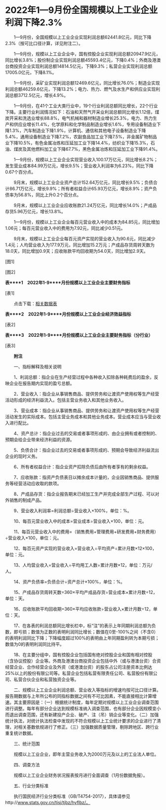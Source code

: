 # 2022年1—9月份全国规模以上工业企业利润下降2.3%

　　1—9月份，全国规模以上工业企业实现利润总额62441.8亿元，同比下降2.3%（按可比口径计算，详见附注二）。

　　1—9月份，规模以上工业企业中，国有控股企业实现利润总额20947.9亿元，同比增长3.8%；股份制企业实现利润总额45593.4亿元，下降0.4%；外商及港澳台商投资企业实现利润总额14814.5亿元，下降9.3%；私营企业实现利润总额17005.0亿元，下降8.1%。

　　1—9月份，采矿业实现利润总额12469.6亿元，同比增长76.0%；制造业实现利润总额46259.6亿元，下降13.2%；电力、热力、燃气及水生产和供应业实现利润总额3712.5亿元，增长4.9%。

　　1—9月份，在41个工业大类行业中，19个行业利润总额同比增长，22个行业下降。主要行业利润情况如下：石油和天然气开采业利润总额同比增长1.12倍，煤炭开采和洗选业增长88.8%，电气机械和器材制造业增长25.3%，电力、热力生产和供应业增长11.4%，化学原料和化学制品制造业增长1.6%，专用设备制造业下降1.3%，汽车制造业下降1.9%，计算机、通信和其他电子设备制造业下降5.4%，通用设备制造业下降7.2%，农副食品加工业下降7.5%，非金属矿物制品业下降10.5%，有色金属冶炼和压延加工业下降14.4%，纺织业下降15.3%，石油、煤炭及其他燃料加工业下降67.7%，黑色金属冶炼和压延加工业下降91.4%。

　　1—9月份，规模以上工业企业实现营业收入100.17万亿元，同比增长8.2%；发生营业成本84.99万亿元，增长9.5%；营业收入利润率为6.23%，同比下降0.67个百分点。

　　9月末，规模以上工业企业资产总计152.64万亿元，同比增长9.5%；负债合计86.71万亿元，增长9.9%；所有者权益合计65.93万亿元，增长8.9%；资产负债率为56.8%，同比上升0.2个百分点。

　　9月末，规模以上工业企业应收账款21.24万亿元，同比增长14.0%；产成品存货5.96万亿元，增长13.8%。

　　1—9月份，规模以上工业企业每百元营业收入中的成本为84.85元，同比增加1.06元；每百元营业收入中的费用为7.92元，同比减少0.51元。

　　9月末，规模以上工业企业每百元资产实现的营业收入为90.6元，同比减少1.4元；人均营业收入为177.9万元，同比增加15.2万元；产成品存货周转天数为18.0天，同比增加0.9天；应收账款平均回收期为54.0天，同比增加2.9天。

\[图1\]

\[图2\]

**表****1**　**2022****年****1-9****月份规模以上工业企业主要财务指标**

\[表1\]

　　点击下载：[相关数据表](http://www.stats.gov.cn/sj/zxfb/202302/W020230203610222353233.xlsx) 

**表****2**　**2022****年****1-9****月份规模以上工业企业经济效益指标**

\[表2\]

**表****3**　**2022****年****1-9****月份规模以上工业企业主要财务指标（分行业）**

\[表3\]

　　**附注**

　　一、指标解释及相关说明

　　1、利润总额：指企业在生产经营过程中各种收入扣除各种耗费后的盈余，反映企业在报告期内实现的盈亏总额。

　　2、营业收入：指企业从事销售商品、提供劳务和让渡资产使用权等生产经营活动形成的经济利益流入。包括主营业务收入和其他业务收入。

　　3、营业成本：指企业从事销售商品、提供劳务和让渡资产使用权等生产经营活动发生的实际成本。包括主营业务成本和其他业务成本。营业成本应当与营业收入进行配比。

　　4、资产总计：指企业过去的交易或者事项形成的、由企业拥有或者控制的、预期会给企业带来经济利益的资源。

　　5、负债合计：指企业过去的交易或者事项形成的、预期会导致经济利益流出企业的现时义务。

　　6、所有者权益合计：指企业资产扣除负债后由所有者享有的剩余权益。

　　7、应收账款：指资产负债表日以摊余成本计量的，企业因销售商品、提供服务等经营活动应收取的款项。

　　8、产成品存货：指企业报告期末已经加工生产并完成全部生产过程、可以对外销售的制成产品。

　　9、营业收入利润率\=利润总额÷营业收入×100%，单位：%。

　　10、每百元营业收入中的成本\=营业成本÷营业收入×100，单位：元。

　　11、每百元营业收入中的费用\=（销售费用+管理费用+研发费用+财务费用）÷营业收入×100，单位：元。

　　12、每百元资产实现的营业收入\=营业收入÷平均资产÷累计月数×12×100，单位：元。

　　13、人均营业收入\=营业收入÷平均用工人数÷累计月数×12，单位：万元/人。

　　14、资产负债率\=负债合计÷资产总计×100%，单位：%。

　　15、产成品存货周转天数\=360×平均产成品存货÷营业成本×累计月数÷12，单位：天。

　　16、应收账款平均回收期\=360×平均应收账款÷营业收入×累计月数÷12，单位：天。

　　17、在各表的利润总额同比增长栏中，标“注”的表示上年同期利润总额为负数，即亏损；数值为正数的表明利润同比增长；数值在0至\-100%之间（不含0）的表明利润同比下降；下降幅度超过100%的表明由上年同期盈利转为本期亏损；数值为0的表明利润同比持平。

　　18、在主要分组中，国有控股企业包括国有绝对控股企业和国有相对控股（含协议控股）企业等。外商及港澳台商投资企业包括中外（或与港澳台资）合资经营企业、合作经营企业及外资（或港澳台资）的股东占公司注册资本比例达25%以上的股份有限公司等。私营企业包括私营有限责任公司、私营股份有限公司、私营合伙企业和私营独资企业等。

　　二、规模以上工业企业利润总额、营业收入等指标的增速均按可比口径计算。报告期数据与上年所公布的同指标数据之间有不可比因素，不能直接相比计算增速。其主要原因是：（一）根据统计制度，每年定期对规模以上工业企业调查范围进行调整。每年有部分企业达到规模标准纳入调查范围，也有部分企业因规模变小而退出调查范围，还有新建投产企业、破产、注（吊）销企业等变化。（二）加强统计执法，对统计执法检查中发现的不符合规模以上工业统计要求的企业进行了清理，对相关基数依规进行了修正。（三）加强数据质量管理，剔除跨地区、跨行业重复统计数据。

　　三、统计范围

　　规模以上工业企业，即年主营业务收入为2000万元及以上的工业法人单位。

　　四、调查方法

　　规模以上工业企业财务状况报表按月进行全面调查（1月份数据免报）。

　　五、行业分类标准

　　执行国民经济行业分类标准（GB/T4754-2017），具体请参见http://www.stats.gov.cn/tjsj/tjbz/hyflbz/。